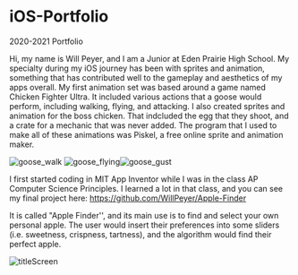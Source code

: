 # iOS-Portfolio
2020-2021 Portfolio

Hi, my name is Will Peyer, and I am a Junior at Eden Prairie High School. My specialty during my iOS journey has been with sprites and animation, something that has contributed well to the gameplay and aesthetics of my apps overall. My first animation set was based around a game named Chicken Fighter Ultra. It included various actions that a goose would perform, including walking, flying, and attacking. I also created sprites and animation for the boss chicken. That indcluded the egg that they shoot, and a crate for a mechanic that was never added. The program that I used to make all of these animations was Piskel, a free online sprite and animation maker.

![goose_walk](https://user-images.githubusercontent.com/73123369/98884912-ac36ec00-2456-11eb-880c-171a520c002e.gif) ![goose_flying](https://user-images.githubusercontent.com/73123369/98884925-b527bd80-2456-11eb-9f3e-f653780e8e29.gif)![goose_gust](https://user-images.githubusercontent.com/73123369/104667899-b666a800-569c-11eb-8220-f6a5435921cc.gif)

I first started coding in MIT App Inventor while I was in the class AP Computer Science Principles. I learned a lot in that class, and you can see my final project here: https://github.com/WillPeyer/Apple-Finder

It is called "Apple Finder'', and its main use is to find and select your own personal apple. The user would insert their preferences into some sliders (i.e. sweetness, crispness, tartness), and the algorithm would find their perfect apple.

![titleScreen](https://user-images.githubusercontent.com/73123369/98884496-ccb27680-2455-11eb-95d6-dbd3b1d11b02.png)
